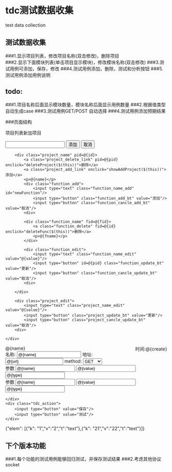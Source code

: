 tdc测试数据收集
===
test data collection

测试数据收集
----------------------------------- 
###1.显示项目列表，修改项目名称(双击修改)，删除项目<br/>
###2.显示下面模块列表(单击项目显示模块)，修改模块名称(双击修改)
###3.测试用例可添加，保存，修改
###4.测试用例添加，删除，测试和分析按钮
###5.测试用例添加用例说明

todo:
----------------------------------- 
###1.项目名称后面显示模块数量，模块名称后面显示用例数量
###2.根据值类型自动生成case
###3.测试用例GET/POST 自动选择
###4.测试用例添加预期结果


###页面结构
<div class="page_left">
	<p>项目列表<a class="project_add_link" onclick="showAddProject($(this))">新加项目</a></p>
	<div class="project_list">
		<div class="project_add">
			<input type="text" class="project_name_add" id="newProject"/>
			<input type="button" class="project_add_bt" value="添加"/>
			<input type="button" class="project_cancle_add_bt" value="取消"/>
		<div>
		
		<div class="project_name" pid=@{id}>
			<a class="project_delete_link" pid=@{pid} onclick="deleteProject($(this))">删除</a>
			<a class="project_add_link" onclick="showAddProject($(this))">添加</a>
			<p>@{name}</p>
			<div class="function_add">
				<input type="text" class="function_name_add" id="newFunction"/>
				<input type="button" class="function_add_bt" value="添加"/>
				<input type="button" class="function_cancle_add_bt" value="取消"/>
			<div>
			
			<div class="function_name" fid=@{fid}>
				<a class="function_delete" fid=@{id} onclick="deleteFunc($(this))">删除</a>
				<p>@{fname}</p>
			</div>
			
			<div class="function_edit">
				<input type="text" class="function_name_edit" value="@{value}"/>
				<input type="button" id=@{pid} class="function_update_bt" value="更新"/>
				<input type="button" class="function_cancle_update_bt" value="取消"/>
			<div>
			
		</div>
		
		<div class="project_edit">
			<input type="text" class="project_name_edit" value="@{value}"/>
			<input type="button" class="project_update_bt" value="更新"/>
			<input type="button" class="project_cancle_update_bt" value="取消"/>
		<div>
		
	</div>
</div>


<div class="tdc_item" tdcId="@{id}">
	<div class="tdc_title">
		<span>@{name}</span>  
        <span style="float:right;">时间:@{create}</span>     
        <input type="hidden" id="fid_@{id} value="@{functionId}"/>
        <input type="hidden" id="id_@{id} value="@{id}"/>
	</div>
	<div class="tdc_data">
		<div class="tdc_info">
		        名称: <input id="name_@{id}" value="@{name}" style="width:200px"/> 
		        地址: <input id="action_@{id}" value="@{url}" style="width:180px"/>
           method:
           <select id="method_@{id}" >
           		<option value="GET">GET</option>
           		<option value="POST">POST</option>
           </select>
		</div>
		<div class="tdc_name_value_type" dtlId="@{j}">
			<span>参数</span>
			<input id="@{fIdx}_eleName_@{j}" type="text" name="@{fIdx}_eleName_@{j}" value="@{name}"/>
			<input id="@{fIdx}_eleValue_@{j}" type="text" name="@{fIdx}_eleValue_@{j}" value="@{value}"/>
			<input id="@{fIdx}_eleType_@{j}" type="text" name="@{fIdx}_eleType_@{j}" value="@{type}"/>
		</div>
		<div class="tdc_name_value_type" dtlId="@{j}">
			<span>参数</span>
			<input id="@{fIdx}_eleName_@{j}" type="text" name="@{fIdx}_eleName_@{j}" value="@{name}"/>
			<input id="@{fIdx}_eleValue_@{j}" type="text" name="@{fIdx}_eleValue_@{j}" value="@{value}"/>
			<input id="@{fIdx}_eleType_@{j}" type="text" name="@{fIdx}_eleType_@{j}" value="@{type}"/>
		</div>
		
	</div>
	<div class="tdc_action">
		<input type="button" value="保存"/>
		<input type="button" value="测试"/>
	</div>
</div>

{"elem": [{"k": "1","v":"2","t":"text"},{"k": "21","v":"22","t":"text"}]}


下个版本功能
----------------------------------- 
###1.每个功能的测试用例能够回归测试，并保存测试结果
###2.考虑其他协议socket